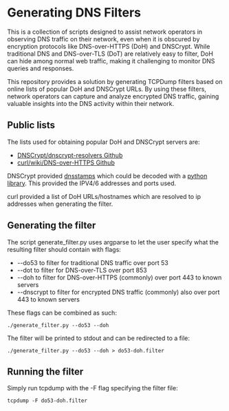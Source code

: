 # Generating DNS Filters

This is a collection of scripts designed to assist network operators in
observing DNS traffic on their network, even when it is obscured by encryption
protocols like DNS-over-HTTPS (DoH) and DNSCrypt. While traditional DNS and
DNS-over-TLS (DoT) are relatively easy to filter, DoH can hide among normal web
traffic, making it challenging to monitor DNS queries and responses.

This repository provides a solution by generating TCPDump filters based on
online lists of popular DoH and DNSCrypt URLs. By using these filters, network
operators can capture and analyze encrypted DNS traffic, gaining valuable
insights into the DNS activity within their network.

## Public lists
The lists used for obtaining popular DoH and DNSCrypt servers are:
- [DNSCrypt/dnscrypt-resolvers Github](https://github.com/DNSCrypt/dnscrypt-resolvers)
- [curl/wiki/DNS-over-HTTPS Github](https://github.com/curl/curl/wiki/DNS-over-HTTPS)

DNSCrypt provided [dnsstamps](https://github.com/DNSCrypt/dnscrypt-proxy/wiki/stamps) which
could be decoded with a [python library](https://pypi.org/project/dnsstamps/).
This provided the IPV4/6 addresses and ports used.

curl provided a list of DoH URLs/hostnames which are resolved to ip addresses when generating
the filter.

## Generating the filter
The script generate_filter.py uses argparse to let the user specify what the
resulting filter should contain with flags:
- --do53 to filter for traditional DNS traffic over port 53
- --dot to filter for DNS-over-TLS over port 853
- --doh to filter for DNS-over-HTTPS (commonly) over port 443 to known servers
- --dnscrypt to filter for encrypted DNS traffic (commonly) also over port 443 to known servers

These flags can be combined as such:
```
./generate_filter.py --do53 --doh
```

The filter will be printed to stdout and can be redirected to a file:
```
./generate_filter.py --do53 --doh > do53-doh.filter
```

## Running the filter
Simply run tcpdump with the -F flag specifying the filter file:

```
tcpdump -F do53-doh.filter
```

